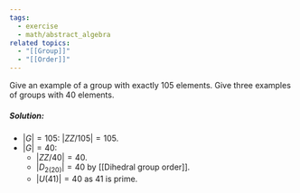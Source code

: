 ```yaml
---
tags:
  - exercise
  - math/abstract_algebra
related topics:
  - "[[Group]]"
  - "[[Order]]"
---
```

Give an example of a group with exactly $105$ elements. Give three examples of groups with $40$ elements.
##### Solution:
- $|G|=105$:
	$| ZZ/105| = 105$.
- $|G|=40$:
	- $| ZZ/40|=40$.
	- $|D_{2(20)}|=40$ by [[Dihedral group order]].
	- $|U(41)|=40$ as $41$ is prime.
